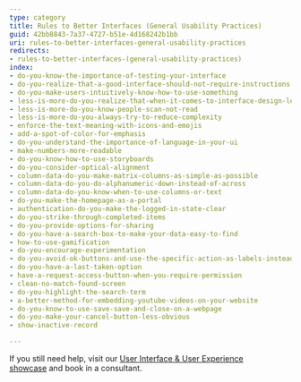 ```yaml
---
type: category
title: Rules to Better Interfaces (General Usability Practices)
guid: 42bb8843-7a37-4727-b51e-4d168242b1bb
uri: rules-to-better-interfaces-general-usability-practices
redirects:
- rules-to-better-interfaces-(general-usability-practices)
index:
- do-you-know-the-importance-of-testing-your-interface
- do-you-realize-that-a-good-interface-should-not-require-instructions
- do-you-make-users-intuitively-know-how-to-use-something
- less-is-more-do-you-realize-that-when-it-comes-to-interface-design-less-is-more
- less-is-more-do-you-know-people-scan-not-read
- less-is-more-do-you-always-try-to-reduce-complexity
- enforce-the-text-meaning-with-icons-and-emojis
- add-a-spot-of-color-for-emphasis
- do-you-understand-the-importance-of-language-in-your-ui
- make-numbers-more-readable
- do-you-know-how-to-use-storyboards
- do-you-consider-optical-alignment
- column-data-do-you-make-matrix-columns-as-simple-as-possible
- column-data-do-you-do-alphanumeric-down-instead-of-across
- column-data-do-you-know-when-to-use-columns-or-text
- do-you-make-the-homepage-as-a-portal
- authentication-do-you-make-the-logged-in-state-clear
- do-you-strike-through-completed-items
- do-you-provide-options-for-sharing
- do-you-have-a-search-box-to-make-your-data-easy-to-find
- how-to-use-gamification
- do-you-encourage-experimentation
- do-you-avoid-ok-buttons-and-use-the-specific-action-as-labels-instead
- do-you-have-a-last-taken-option
- have-a-request-access-button-when-you-require-permission
- clean-no-match-found-screen
- do-you-highlight-the-search-term
- a-better-method-for-embedding-youtube-videos-on-your-website
- do-you-know-to-use-save-save-and-close-on-a-webpage
- do-you-make-your-cancel-button-less-obvious
- show-inactive-record

---
```


If you still need help, visit our [User Interface & User Experience showcase](https://www.ssw.com.au/ssw/Consulting/UI-UX-Design.aspx) and book in a consultant.

